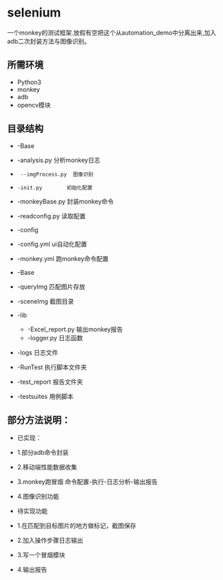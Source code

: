 # selenium

一个monkey的测试框架.放假有空把这个从automation_demo中分离出来,加入adb二次封装方法与图像识别。

## 所需环境
* Python3
* monkey
* adb
* opencv模块

## 目录结构

*  -Base
*  -analysis.py    分析monkey日志
*      --imgProcess.py  图像识别
 *     -init.py        初始化配置
  *    -monkeyBase.py  封装monkey命令
  *    -readconfig.py  读取配置

 *  -config
   *   -config.yml    ui自动化配置
  *    -monkey.yml    跑monkey命令配置

  * -Base
  *    -queryImg  匹配图片存放
   *   -sceneImg  截图目录

  * -lib
    *  -Excel_report.py  输出monkey报告
    *  -logger.py        日志函数

 *  -logs 日志文件

 *  -RunTest 执行脚本文件夹

 *  -test_report 报告文件夹

 *  -testsuites  用例脚本


## 部分方法说明：


* 已实现：
* 1.部分adb命令封装
* 2.移动端性能数据收集
* 3.monkey跑冒烟 命令配置-执行-日志分析-输出报告
* 4.图像识别功能

* 待实现功能
* 1.在匹配到目标图片的地方做标记，截图保存
* 2.加入操作步骤日志输出
* 3.写一个冒烟模块
* 4.输出报告

